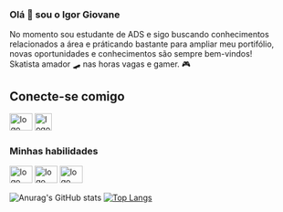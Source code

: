 ### Olá 👋 sou o Igor Giovane
  No momento sou estudante de ADS e sigo buscando conhecimentos relacionados a área e práticando bastante para ampliar meu portifólio, novas oportunidades e conhecimentos são sempre bem-vindos!
 <br> Skatista amador 🛹 nas horas vagas e gamer. 🎮
  
 ## Conecte-se comigo
 <a href="https://www.linkedin.com/in/igor-giovane-g7/" target ="_blank"><img src="https://cdn.jsdelivr.net/gh/devicons/devicon/icons/linkedin/linkedin-plain.svg" width="40px" height ="30px" alt="logo linkedin"></a>
 <a href="https://www.instagram.com/igor_giovane_/" target ="_blank"><img src="https://image.flaticon.com/icons/png/512/87/87390.png" width="30px" height ="30px" alt="logo instagram"></a>
 
### Minhas habilidades 
<img src="https://cdn.jsdelivr.net/gh/devicons/devicon/icons/html5/html5-original.svg" width="40px" height ="30px" alt="logo html 5"> <img src="https://cdn.jsdelivr.net/gh/devicons/devicon/icons/css3/css3-original.svg" width="40px" height ="30px" alt="logo css 3"> <img src="https://cdn.jsdelivr.net/gh/devicons/devicon/icons/javascript/javascript-original.svg" width="40px" height ="30px" alt="logo javascript">

![Anurag's GitHub stats](https://github-readme-stats.vercel.app/api?username=igorG7&show_icons=true&theme=dark&line_height=20) [![Top Langs](https://github-readme-stats.vercel.app/api/top-langs/?username=igorG7&layout=compact&theme=dark&card_width=400&)](https://github.com/igorG7/github-readme-stats)




<!--
**igorG7/igorG7** is a ✨ _special_ ✨ repository because its `README.md` (this file) appears on your GitHub profile.

Here are some ideas to get you started:

- 🔭 I’m currently working on ...
- 🌱 I’m currently learning ...
- 👯 I’m looking to collaborate on ...
- 🤔 I’m looking for help with ...
- 💬 Ask me about ...
- 📫 How to reach me: ...
- 😄 Pronouns: ...
- ⚡ Fun fact: ...
-->

